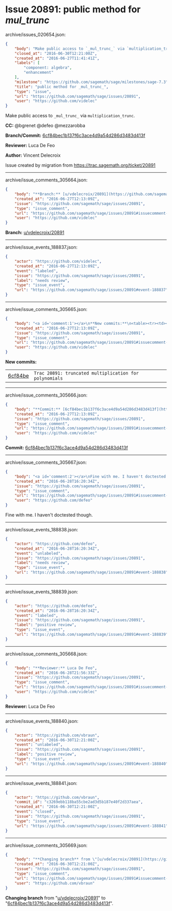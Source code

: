 # Issue 20891: public method for _mul_trunc_

archive/issues_020654.json:
```json
{
    "body": "Make public access to `_mul_trunc_` via `multiplication_trunc`.\n\n**CC:**  @bgrenet @defeo @mezzarobba\n\n**Branch/Commit:** [6cf84bec1b137f6c3ace4d9a54d286d3483d413f](https://github.com/sagemath/sagetrac-mirror/commit/6cf84bec1b137f6c3ace4d9a54d286d3483d413f)\n\n**Reviewer:** Luca De Feo\n\n**Author:** Vincent Delecroix\n\nIssue created by migration from https://trac.sagemath.org/ticket/20891\n\n",
    "closed_at": "2016-06-30T12:21:00Z",
    "created_at": "2016-06-27T11:41:41Z",
    "labels": [
        "component: algebra",
        "enhancement"
    ],
    "milestone": "https://github.com/sagemath/sage/milestones/sage-7.3",
    "title": "public method for _mul_trunc_",
    "type": "issue",
    "url": "https://github.com/sagemath/sage/issues/20891",
    "user": "https://github.com/videlec"
}
```
Make public access to `_mul_trunc_` via `multiplication_trunc`.

**CC:**  @bgrenet @defeo @mezzarobba

**Branch/Commit:** [6cf84bec1b137f6c3ace4d9a54d286d3483d413f](https://github.com/sagemath/sagetrac-mirror/commit/6cf84bec1b137f6c3ace4d9a54d286d3483d413f)

**Reviewer:** Luca De Feo

**Author:** Vincent Delecroix

Issue created by migration from https://trac.sagemath.org/ticket/20891





---

archive/issue_comments_305664.json:
```json
{
    "body": "**Branch:** [u/vdelecroix/20891](https://github.com/sagemath/sagetrac-mirror/tree/u/vdelecroix/20891)",
    "created_at": "2016-06-27T12:13:09Z",
    "issue": "https://github.com/sagemath/sage/issues/20891",
    "type": "issue_comment",
    "url": "https://github.com/sagemath/sage/issues/20891#issuecomment-305664",
    "user": "https://github.com/videlec"
}
```

**Branch:** [u/vdelecroix/20891](https://github.com/sagemath/sagetrac-mirror/tree/u/vdelecroix/20891)



---

archive/issue_events_188837.json:
```json
{
    "actor": "https://github.com/videlec",
    "created_at": "2016-06-27T12:13:09Z",
    "event": "labeled",
    "issue": "https://github.com/sagemath/sage/issues/20891",
    "label": "needs review",
    "type": "issue_event",
    "url": "https://github.com/sagemath/sage/issues/20891#event-188837"
}
```



---

archive/issue_comments_305665.json:
```json
{
    "body": "<a id='comment:1'></a>\n**New commits:**\n<table><tr><td><a href=\"https://github.com/sagemath/sagetrac-mirror/commit/6cf84bec1b137f6c3ace4d9a54d286d3483d413f\">6cf84be</a></td><td><code>Trac 20891: truncated multiplication for polynomials</code></td></tr></table>\n",
    "created_at": "2016-06-27T12:13:09Z",
    "issue": "https://github.com/sagemath/sage/issues/20891",
    "type": "issue_comment",
    "url": "https://github.com/sagemath/sage/issues/20891#issuecomment-305665",
    "user": "https://github.com/videlec"
}
```

<a id='comment:1'></a>
**New commits:**
<table><tr><td><a href="https://github.com/sagemath/sagetrac-mirror/commit/6cf84bec1b137f6c3ace4d9a54d286d3483d413f">6cf84be</a></td><td><code>Trac 20891: truncated multiplication for polynomials</code></td></tr></table>




---

archive/issue_comments_305666.json:
```json
{
    "body": "**Commit:** [6cf84bec1b137f6c3ace4d9a54d286d3483d413f](https://github.com/sagemath/sagetrac-mirror/commit/6cf84bec1b137f6c3ace4d9a54d286d3483d413f)",
    "created_at": "2016-06-27T12:13:09Z",
    "issue": "https://github.com/sagemath/sage/issues/20891",
    "type": "issue_comment",
    "url": "https://github.com/sagemath/sage/issues/20891#issuecomment-305666",
    "user": "https://github.com/videlec"
}
```

**Commit:** [6cf84bec1b137f6c3ace4d9a54d286d3483d413f](https://github.com/sagemath/sagetrac-mirror/commit/6cf84bec1b137f6c3ace4d9a54d286d3483d413f)



---

archive/issue_comments_305667.json:
```json
{
    "body": "<a id='comment:2'></a>\nFine with me. I haven't doctested though.",
    "created_at": "2016-06-28T16:20:34Z",
    "issue": "https://github.com/sagemath/sage/issues/20891",
    "type": "issue_comment",
    "url": "https://github.com/sagemath/sage/issues/20891#issuecomment-305667",
    "user": "https://github.com/defeo"
}
```

<a id='comment:2'></a>
Fine with me. I haven't doctested though.



---

archive/issue_events_188838.json:
```json
{
    "actor": "https://github.com/defeo",
    "created_at": "2016-06-28T16:20:34Z",
    "event": "unlabeled",
    "issue": "https://github.com/sagemath/sage/issues/20891",
    "label": "needs review",
    "type": "issue_event",
    "url": "https://github.com/sagemath/sage/issues/20891#event-188838"
}
```



---

archive/issue_events_188839.json:
```json
{
    "actor": "https://github.com/defeo",
    "created_at": "2016-06-28T16:20:34Z",
    "event": "labeled",
    "issue": "https://github.com/sagemath/sage/issues/20891",
    "label": "positive review",
    "type": "issue_event",
    "url": "https://github.com/sagemath/sage/issues/20891#event-188839"
}
```



---

archive/issue_comments_305668.json:
```json
{
    "body": "**Reviewer:** Luca De Feo",
    "created_at": "2016-06-28T21:56:33Z",
    "issue": "https://github.com/sagemath/sage/issues/20891",
    "type": "issue_comment",
    "url": "https://github.com/sagemath/sage/issues/20891#issuecomment-305668",
    "user": "https://github.com/videlec"
}
```

**Reviewer:** Luca De Feo



---

archive/issue_events_188840.json:
```json
{
    "actor": "https://github.com/vbraun",
    "created_at": "2016-06-30T12:21:00Z",
    "event": "unlabeled",
    "issue": "https://github.com/sagemath/sage/issues/20891",
    "label": "positive review",
    "type": "issue_event",
    "url": "https://github.com/sagemath/sage/issues/20891#event-188840"
}
```



---

archive/issue_events_188841.json:
```json
{
    "actor": "https://github.com/vbraun",
    "commit_id": "c3269ebb118ba55cbe2ad3d5b187e40f2d337aea",
    "created_at": "2016-06-30T12:21:00Z",
    "event": "closed",
    "issue": "https://github.com/sagemath/sage/issues/20891",
    "type": "issue_event",
    "url": "https://github.com/sagemath/sage/issues/20891#event-188841"
}
```



---

archive/issue_comments_305669.json:
```json
{
    "body": "**Changing branch** from \"[u/vdelecroix/20891](https://github.com/sagemath/sagetrac-mirror/tree/u/vdelecroix/20891)\" to \"[6cf84bec1b137f6c3ace4d9a54d286d3483d413f](https://github.com/sagemath/sagetrac-mirror/commit/6cf84bec1b137f6c3ace4d9a54d286d3483d413f)\".",
    "created_at": "2016-06-30T12:21:00Z",
    "issue": "https://github.com/sagemath/sage/issues/20891",
    "type": "issue_comment",
    "url": "https://github.com/sagemath/sage/issues/20891#issuecomment-305669",
    "user": "https://github.com/vbraun"
}
```

**Changing branch** from "[u/vdelecroix/20891](https://github.com/sagemath/sagetrac-mirror/tree/u/vdelecroix/20891)" to "[6cf84bec1b137f6c3ace4d9a54d286d3483d413f](https://github.com/sagemath/sagetrac-mirror/commit/6cf84bec1b137f6c3ace4d9a54d286d3483d413f)".
